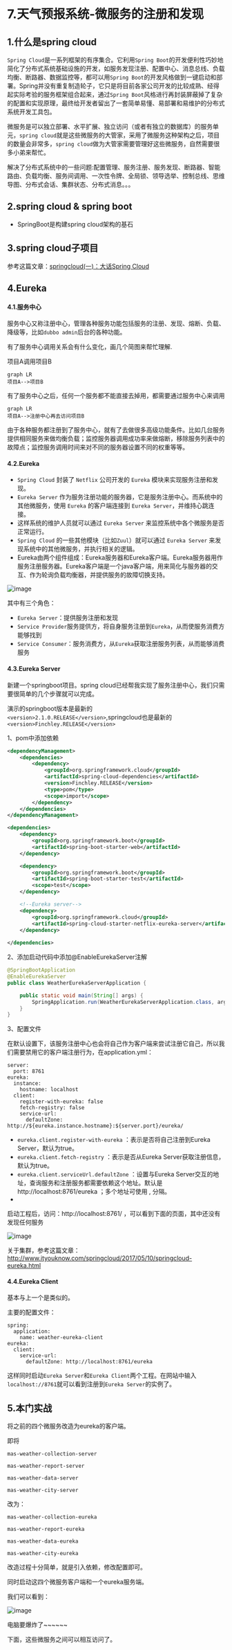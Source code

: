 # 7.天气预报系统-微服务的注册和发现

## 1.什么是spring cloud

`Spring Cloud`是一系列框架的有序集合。它利用`Spring Boot`的开发便利性巧妙地简化了分布式系统基础设施的开发，如服务发现注册、配置中心、消息总线、负载均衡、断路器、数据监控等，都可以用`Spring Boot`的开发风格做到一键启动和部署。Spring并没有重复制造轮子，它只是将目前各家公司开发的比较成熟、经得起实际考验的服务框架组合起来，通过`Spring Boot`风格进行再封装屏蔽掉了复杂的配置和实现原理，最终给开发者留出了一套简单易懂、易部署和易维护的分布式系统开发工具包。

微服务是可以独立部署、水平扩展、独立访问（或者有独立的数据库）的服务单元，`spring cloud`就是这些微服务的大管家，采用了微服务这种架构之后，项目的数量会非常多，`spring cloud`做为大管家需要管理好这些微服务，自然需要很多小弟来帮忙。

解决了分布式系统中的一些问题:配置管理、服务注册、服务发现、断路器、智能路由、负载均衡、服务间调用、一次性令牌、全局锁、领导选举、控制总线、思维导图、分布式会话、集群状态、分布式消息。。。

## 2.spring cloud & spring boot

- SpringBoot是构建spring cloud架构的基石

## 3.spring cloud子项目

参考这篇文章：[springcloud(一)：大话Spring Cloud](http://www.ityouknow.com/springcloud/2017/05/01/simple-springcloud.html)


## 4.Eureka

#### 4.1.服务中心

服务中心又称注册中心，管理各种服务功能包括服务的注册、发现、熔断、负载、降级等，比如`dubbo admin`后台的各种功能。

有了服务中心调用关系会有什么变化，画几个简图来帮忙理解.

项目A调用项目B


```
graph LR
项目A-->项目B
```
有了服务中心之后，任何一个服务都不能直接去掉用，都需要通过服务中心来调用

```
graph LR
项目A-->注册中心再去访问项目B
```
由于各种服务都注册到了服务中心，就有了去做很多高级功能条件。比如几台服务提供相同服务来做均衡负载；监控服务器调用成功率来做熔断，移除服务列表中的故障点；监控服务调用时间来对不同的服务器设置不同的权重等等。


#### 4.2.Eureka

- `Spring Cloud` 封装了 `Netflix` 公司开发的 `Eureka` 模块来实现服务注册和发现。
-  `Eureka Server` 作为服务注册功能的服务器，它是服务注册中心。而系统中的其他微服务，使用 `Eureka` 的客户端连接到 `Eureka Server`，并维持心跳连接。
-  这样系统的维护人员就可以通过 `Eureka Server` 来监控系统中各个微服务是否正常运行。
-  `Spring Cloud` 的一些其他模块（比如`Zuul`）就可以通过 `Eureka Server` 来发现系统中的其他微服务，并执行相关的逻辑。
- Eureka由两个组件组成：Eureka服务器和Eureka客户端。Eureka服务器用作服务注册服务器。Eureka客户端是一个java客户端，用来简化与服务器的交互、作为轮询负载均衡器，并提供服务的故障切换支持。

![image](../pic/spring-cloud-waylau/eureka工作原理.jpg)

其中有三个角色：

- `Eureka Server`：提供服务注册和发现
- `Service Provider`服务提供方，将自身服务注册到`Eureka`，从而使服务消费方能够找到
- `Service Consumer`：服务消费方，从`Eureka`获取注册服务列表，从而能够消费服务


#### 4.3.Eureka Server

新建一个springboot项目。spring cloud已经帮我实现了服务注册中心，我们只需要很简单的几个步骤就可以完成。

演示的springboot版本是最新的`<version>2.1.0.RELEASE</version>`,springcloud也是最新的`<version>Finchley.RELEASE</version>`

1、pom中添加依赖


```xml
<dependencyManagement>
    <dependencies>
        <dependency>
            <groupId>org.springframework.cloud</groupId>
            <artifactId>spring-cloud-dependencies</artifactId>
            <version>Finchley.RELEASE</version>
            <type>pom</type>
            <scope>import</scope>
        </dependency>
    </dependencies>
</dependencyManagement>

<dependencies>
    <dependency>
        <groupId>org.springframework.boot</groupId>
        <artifactId>spring-boot-starter-web</artifactId>
    </dependency>

    <dependency>
        <groupId>org.springframework.boot</groupId>
        <artifactId>spring-boot-starter-test</artifactId>
        <scope>test</scope>
    </dependency>

    <!--Eureka server-->
    <dependency>
        <groupId>org.springframework.cloud</groupId>
        <artifactId>spring-cloud-starter-netflix-eureka-server</artifactId>
    </dependency>
    
</dependencies>
```


2、添加启动代码中添加@EnableEurekaServer注解


```java
@SpringBootApplication
@EnableEurekaServer
public class WeatherEurekaServerApplication {

    public static void main(String[] args) {
        SpringApplication.run(WeatherEurekaServerApplication.class, args);
    }
}
```

3、配置文件

在默认设置下，该服务注册中心也会将自己作为客户端来尝试注册它自己，所以我们需要禁用它的客户端注册行为，在application.yml：


```
server:
  port: 8761
eureka:
  instance:
    hostname: localhost
  client:
    register-with-eureka: false
    fetch-registry: false
    service-url:
      defaultZone: http://${eureka.instance.hostname}:${server.port}/eureka/
```

- `eureka.client.register-with-eureka` ：表示是否将自己注册到Eureka Server，默认为true。
- `eureka.client.fetch-registry` ：表示是否从Eureka Server获取注册信息，默认为true。
- `eureka.client.serviceUrl.defaultZone` ：设置与Eureka Server交互的地址，查询服务和注册服务都需要依赖这个地址。默认是http://localhost:8761/eureka ；多个地址可使用 , 分隔。
- 
启动工程后，访问：http://localhost:8761/ ，可以看到下面的页面，其中还没有发现任何服务

![image](../pic/spring-cloud-waylau/eureka测试启动图.jpg)


关于集群，参考这篇文章：http://www.ityouknow.com/springcloud/2017/05/10/springcloud-eureka.html

#### 4.4.Eureka Client

基本与上一个是类似的。

主要的配置文件：


```
spring:
  application:
    name: weather-eureka-client
eureka:
  client:
    service-url:
      defaultZone: http://localhost:8761/eureka
```

这样同时启动`Eureka Server`和`Eureka Client`两个工程。在网站中输入`localhost://8761`就可以看到注册到`Eureka Server`的实例了。

## 5.本门实战

将之前的四个微服务改造为eureka的客户端。

即将

`mas-weather-collection-server`

`mas-weather-report-server`

`mas-weather-data-server`

`mas-weather-city-server`

改为：

`mas-weather-collection-eureka`

`mas-weather-report-eureka`

`mas-weather-data-eureka`

`mas-weather-city-eureka`

改造过程十分简单，就是引入依赖，修改配置即可。

同时启动这四个微服务客户端和一个eureka服务端。

我们可以看到：

![image](../../pic/spring-cloud-waylau/eureka四个客户端启动.png)

电脑要爆炸了~~~~~~

下面，这些微服务之间可以相互访问了。


